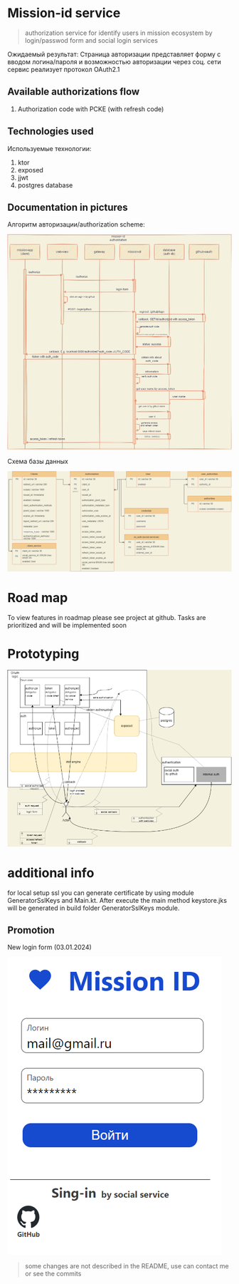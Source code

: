 # Mission-id service

> authorization service for identify users in mission ecosystem by login/passwod form and social login services

Ожидаемый результат:
Страница авторизации представляет форму с вводом логина/пароля и возможностью авторизации через соц. сети
сервис реализует протокол OAuth2.1

## Available authorizations flow
1) Authorization code with PCKE (with refresh code)

## Technologies used

Используемые технологии:
1) ktor
2) exposed
3) jjwt
4) postgres database

## Documentation in pictures

Алгоритм авторизации/authorization scheme:

![auth_scheme](./resources/id-scheme.png)

Схема базы данных

![table_client](./resources/db_scheme.png)

# Road map

To view features in roadmap please see project at github. Tasks are  prioritized and will be implemented soon  

# Prototyping

![raw scheme](./resources/raw_scheme.png)

# additional info

for local setup ssl you can generate certificate by using module GeneratorSslKeys and Main.kt. 
After execute the main method keystore.jks will be generated in build folder GeneratorSslKeys module.

## Promotion

New login form (03.01.2024)

![login_form](./resources/login-form.png)

> some changes are not described in the README, use can contact me or see the commits
